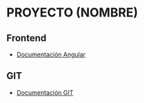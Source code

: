# PROYECTO (NOMBRE)

## Frontend

- [Documentación Angular](/Angular/README.md)

## GIT

- [Documentación GIT](/docs/git/README.md)